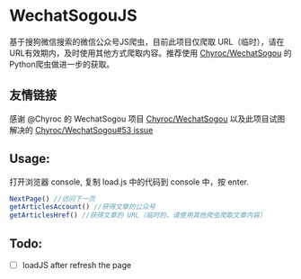 # WechatSogouJS
基于搜狗微信搜索的微信公众号JS爬虫，目前此项目仅爬取 URL（临时），请在URL有效期内，及时使用其他方式爬取内容。推荐使用
[Chyroc/WechatSogou](https://github.com/Chyroc/WechatSogou) 的Python爬虫做进一步的获取。

## 友情链接
感谢 @Chyroc 的 WechatSogou 项目 [Chyroc/WechatSogou](https://github.com/Chyroc/WechatSogou) 以及此项目试图解决的 [Chyroc/WechatSogou#53 issue](https://github.com/Chyroc/WechatSogou/issues/53)

## Usage:

打开浏览器 console, 复制 load.js 中的代码到 console 中，按 enter.

```javascript
NextPage() //访问下一页
getArticlesAccount() //获得文章的公众号
getArticlesHref() //获得文章的 URL（临时的，请使用其他爬虫爬取文章内容）
```


## Todo:
* [ ] loadJS after refresh the page 